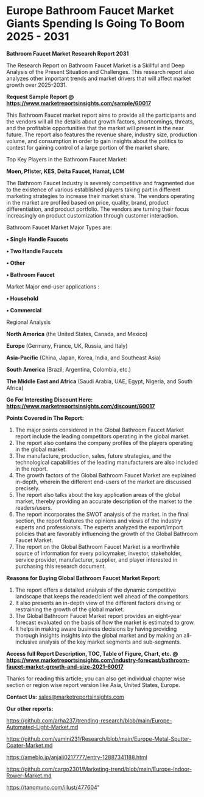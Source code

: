  # Europe Bathroom Faucet Market Giants Spending Is Going To Boom 2025 - 2031

<strong>Bathroom Faucet Market Research Report 2031</strong>

The Research Report on Bathroom Faucet Market is a Skillful and Deep Analysis of the Present Situation and Challenges. This research report also analyzes other important trends and market drivers that will affect market growth over 2025-2031.

<strong>Request Sample Report @ <a href=https://www.marketreportsinsights.com/sample/60017>https://www.marketreportsinsights.com/sample/60017</a></strong>

This Bathroom Faucet market report aims to provide all the participants and the vendors will all the details about growth factors, shortcomings, threats, and the profitable opportunities that the market will present in the near future. The report also features the revenue share, industry size, production volume, and consumption in order to gain insights about the politics to contest for gaining control of a large portion of the market share.

Top Key Players in the Bathroom Faucet Market:

<strong>Moen, Pfister, KES, Delta Faucet, Hamat, LCM</strong>

The Bathroom Faucet Industry is severely competitive and fragmented due to the existence of various established players taking part in different marketing strategies to increase their market share. The vendors operating in the market are profiled based on price, quality, brand, product differentiation, and product portfolio. The vendors are turning their focus increasingly on product customization through customer interaction.

Bathroom Faucet Market Major Types are:

<strong>• Single Handle Faucets

• Two Handle Faucets

• Other

• Bathroom Faucet</strong>

Market Major end-user applications :

<strong>• Household

• Commercial</strong>

Regional Analysis

</u><strong><b>North America</b></strong> (the United States, Canada, and Mexico)

<strong><b>Europe </b></strong>(Germany, France, UK, Russia, and Italy)

<strong><b>Asia-Pacific</b></strong> (China, Japan, Korea, India, and Southeast Asia)

<strong><b>South America</b></strong> (Brazil, Argentina, Colombia, etc.)

<strong><b>The Middle East and Africa</b></strong> (Saudi Arabia, UAE, Egypt, Nigeria, and South Africa)

<strong>Go For Interesting Discount Here: <a href=https://www.marketreportsinsights.com/discount/60017>https://www.marketreportsinsights.com/discount/60017</a></strong>

<strong>Points Covered in The Report:</strong>
<ol>
  <li>The major points considered in the Global Bathroom Faucet Market report include the leading competitors operating in the global market.</li>
  <li>The report also contains the company profiles of the players operating in the global market.</li>
  <li>The manufacture, production, sales, future strategies, and the technological capabilities of the leading manufacturers are also included in the report.</li>
  <li>The growth factors of the Global Bathroom Faucet Market are explained in-depth, wherein the different end-users of the market are discussed precisely.</li>
  <li>The report also talks about the key application areas of the global market, thereby providing an accurate description of the market to the readers/users.</li>
  <li>The report incorporates the SWOT analysis of the market. In the final section, the report features the opinions and views of the industry experts and professionals. The experts analyzed the export/import policies that are favorably influencing the growth of the Global Bathroom Faucet Market.</li>
  <li>The report on the Global Bathroom Faucet Market is a worthwhile source of information for every policymaker, investor, stakeholder, service provider, manufacturer, supplier, and player interested in purchasing this research document.</li>
</ol>
<strong>Reasons for Buying Global Bathroom Faucet Market Report:</strong>

<ol>
  <li>The report offers a detailed analysis of the dynamic competitive landscape that keeps the reader/client well ahead of the competitors.</li>
  <li>It also presents an in-depth view of the different factors driving or restraining the growth of the global market.</li>
  <li>The Global Bathroom Faucet Market report provides an eight-year forecast evaluated on the basis of how the market is estimated to grow.</li>
  <li>It helps in making aware business decisions by having providing thorough insights insights into the global market and by making an all-inclusive analysis of the key market segments and sub-segments.</li>
</ol>
<strong>Access full Report Description, TOC, Table of Figure, Chart, etc. @ <a href=https://www.marketreportsinsights.com/industry-forecast/bathroom-faucet-market-growth-and-size-2021-60017>https://www.marketreportsinsights.com/industry-forecast/bathroom-faucet-market-growth-and-size-2021-60017</a></strong>


Thanks for reading this article; you can also get individual chapter wise section or region wise report version like Asia, United States, Europe.

<strong>Contact Us:</strong>
sales@marketreportsinsights.com

<strong>Our other reports:</strong>

<a href=https://github.com/arha237/trending-research/blob/main/Europe-Automated-Light-Market.md>https://github.com/arha237/trending-research/blob/main/Europe-Automated-Light-Market.md</a>

<a href=https://github.com/yamini231/Research/blob/main/Europe-Metal-Sputter-Coater-Market.md>https://github.com/yamini231/Research/blob/main/Europe-Metal-Sputter-Coater-Market.md</a>

<a href=https://ameblo.jp/anjali0217777/entry-12887341188.html>https://ameblo.jp/anjali0217777/entry-12887341188.html</a>

<a href=https://github.com/cargo2301/Marketing-trend/blob/main/Europe-Indoor-Rower-Market.md>https://github.com/cargo2301/Marketing-trend/blob/main/Europe-Indoor-Rower-Market.md</a>

<a href=https://tanomuno.com/illust/477604>https://tanomuno.com/illust/477604</a>"
